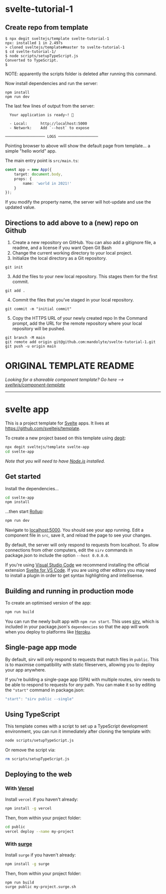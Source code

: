 # svelte-tutorial-1

## Create repo from template
```
$ npx degit sveltejs/template svelte-tutorial-1
npx: installed 1 in 2.497s
> cloned sveltejs/template#master to svelte-tutorial-1
$ cd svelte-tutorial-1/
$ node scripts/setupTypeScript.js 
Converted to TypeScript.
$ 
```
NOTE: apparently the scripts folder is deleted after running this command.

Now install dependencies and run the server:
```
npm install
npm run dev
```

The last few lines of output from the server:
```
  Your application is ready~! 🚀

  - Local:      http://localhost:5000
  - Network:    Add `--host` to expose

────────────────── LOGS ──────────────────
```

Pointing browser to above will show the default page from template... a simple "hello world" app.

The main entry point is `src/main.ts`:
```ts
const app = new App({
	target: document.body,
	props: {
		name: 'world in 2021!'
	}
});
```
If you modify the property name, the server will hot-update and use the updated value.







## Directions to add above to a (new) repo on Github

1. Create a new repository on GitHub. You can also add a gitignore file, a readme, and a license if you want
 Open Git Bash
2. Change the current working directory to your local project.
3. Initialize the local directory as a Git repository.
```
git init
```
3. Add the files to your new local repository. This stages them for the first commit.
```
git add .
```
4. Commit the files that you’ve staged in your local repository.
```
git commit -m "initial commit"
```
5. Copy the HTTPS URL of your newly created repo
In the Command prompt, add the URL for the remote repository where your local repository will be pushed.
```
git branch -M main
git remote add origin git@github.com:mandolyte/svelte-tutorial-1.git
git push -u origin main
```







# ORIGINAL TEMPLATE README

*Looking for a shareable component template? Go here --> [sveltejs/component-template](https://github.com/sveltejs/component-template)*

---

# svelte app

This is a project template for [Svelte](https://svelte.dev) apps. It lives at https://github.com/sveltejs/template.

To create a new project based on this template using [degit](https://github.com/Rich-Harris/degit):

```bash
npx degit sveltejs/template svelte-app
cd svelte-app
```

*Note that you will need to have [Node.js](https://nodejs.org) installed.*


## Get started

Install the dependencies...

```bash
cd svelte-app
npm install
```

...then start [Rollup](https://rollupjs.org):

```bash
npm run dev
```

Navigate to [localhost:5000](http://localhost:5000). You should see your app running. Edit a component file in `src`, save it, and reload the page to see your changes.

By default, the server will only respond to requests from localhost. To allow connections from other computers, edit the `sirv` commands in package.json to include the option `--host 0.0.0.0`.

If you're using [Visual Studio Code](https://code.visualstudio.com/) we recommend installing the official extension [Svelte for VS Code](https://marketplace.visualstudio.com/items?itemName=svelte.svelte-vscode). If you are using other editors you may need to install a plugin in order to get syntax highlighting and intellisense.

## Building and running in production mode

To create an optimised version of the app:

```bash
npm run build
```

You can run the newly built app with `npm run start`. This uses [sirv](https://github.com/lukeed/sirv), which is included in your package.json's `dependencies` so that the app will work when you deploy to platforms like [Heroku](https://heroku.com).


## Single-page app mode

By default, sirv will only respond to requests that match files in `public`. This is to maximise compatibility with static fileservers, allowing you to deploy your app anywhere.

If you're building a single-page app (SPA) with multiple routes, sirv needs to be able to respond to requests for *any* path. You can make it so by editing the `"start"` command in package.json:

```js
"start": "sirv public --single"
```

## Using TypeScript

This template comes with a script to set up a TypeScript development environment, you can run it immediately after cloning the template with:

```bash
node scripts/setupTypeScript.js
```

Or remove the script via:

```bash
rm scripts/setupTypeScript.js
```

## Deploying to the web

### With [Vercel](https://vercel.com)

Install `vercel` if you haven't already:

```bash
npm install -g vercel
```

Then, from within your project folder:

```bash
cd public
vercel deploy --name my-project
```

### With [surge](https://surge.sh/)

Install `surge` if you haven't already:

```bash
npm install -g surge
```

Then, from within your project folder:

```bash
npm run build
surge public my-project.surge.sh
```
